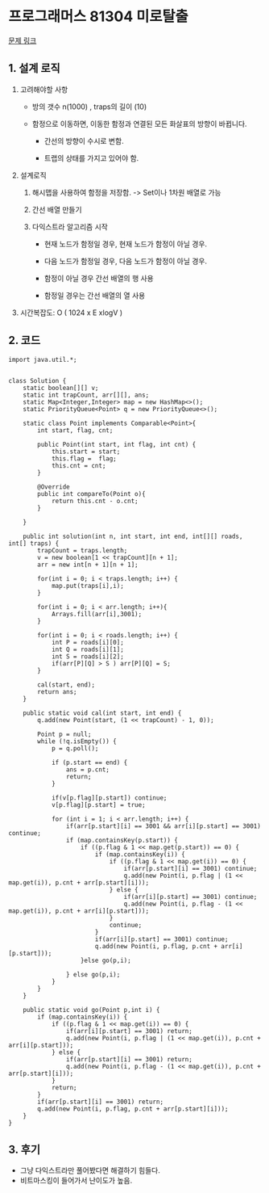 # 프로그래머스 81304 미로탈출

[문제 링크](https://programmers.co.kr/learn/courses/30/lessons/81304)

## 1. 설계 로직

1. 고려해야할 사항

   - 방의 갯수 n(1000) , traps의 길이 (10)

   - 함정으로 이동하면, 이동한 함정과 연결된 모든 화살표의 방향이 바뀝니다.

     - 간선의 방향이 수시로 변함. 

     - 트랩의 상태를 가지고 있어야 함.

2. 설계로직

   1. 해시맵을 사용하여 함정을 저장함. -> Set이나 1차원 배열로 가능

   2. 간선 배열 만들기

   3. 다익스트라 알고리즘 시작

      - 현재 노드가 함정일 경우,  현재 노드가 함정이 아닐 경우. 

      - 다음 노드가 함정일 경우, 다음 노드가 함정이 아닐 경우.
      - 함정이 아닐 경우 간선 배열의 행 사용
      - 함정일 경우는 간선 배열의  열 사용

3. 시간복잡도: O ( 1024 x  E xlogV )

## 2. 코드

```
import java.util.*;


class Solution {
    static boolean[][] v;
    static int trapCount, arr[][], ans;
    static Map<Integer,Integer> map = new HashMap<>();
    static PriorityQueue<Point> q = new PriorityQueue<>();
    
    static class Point implements Comparable<Point>{
        int start, flag, cnt;
        
        public Point(int start, int flag, int cnt) {
            this.start = start;
            this.flag =  flag;
            this.cnt = cnt;
        }
        
        @Override
        public int compareTo(Point o){
            return this.cnt - o.cnt;
        }
        
    }
    
    public int solution(int n, int start, int end, int[][] roads, int[] traps) {
        trapCount = traps.length;
        v = new boolean[1 << trapCount][n + 1];
        arr = new int[n + 1][n + 1];
        
        for(int i = 0; i < traps.length; i++) {
            map.put(traps[i],i);
        }
        
        for(int i = 0; i < arr.length; i++){
            Arrays.fill(arr[i],3001);
        }
        
        for(int i = 0; i < roads.length; i++) {
            int P = roads[i][0];
            int Q = roads[i][1];
            int S = roads[i][2];           
            if(arr[P][Q] > S ) arr[P][Q] = S;
        }
        
        cal(start, end);
        return ans;
    }
    
    public static void cal(int start, int end) {
		q.add(new Point(start, (1 << trapCount) - 1, 0));

		Point p = null;
		while (!q.isEmpty()) {
			p = q.poll();

			if (p.start == end) {
				ans = p.cnt;
				return;
			}
            
            if(v[p.flag][p.start]) continue;
            v[p.flag][p.start] = true;

			for (int i = 1; i < arr.length; i++) {
				if(arr[p.start][i] == 3001 && arr[i][p.start] == 3001) continue;
				if (map.containsKey(p.start)) {
					if ((p.flag & 1 << map.get(p.start)) == 0) {
						if (map.containsKey(i)) {
							if ((p.flag & 1 << map.get(i)) == 0) {
								if(arr[p.start][i] == 3001) continue;
								q.add(new Point(i, p.flag | (1 << map.get(i)), p.cnt + arr[p.start][i]));
							} else {
								if(arr[i][p.start] == 3001) continue;
								q.add(new Point(i, p.flag - (1 << map.get(i)), p.cnt + arr[i][p.start]));
							}
							continue;
						}
						if(arr[i][p.start] == 3001) continue;
						q.add(new Point(i, p.flag, p.cnt + arr[i][p.start]));
					}else go(p,i);
                
                } else go(p,i);
			}
		}
	}    
    
    public static void go(Point p,int i) {
        if (map.containsKey(i)) {
            if ((p.flag & 1 << map.get(i)) == 0) {
                if(arr[i][p.start] == 3001) return;
                q.add(new Point(i, p.flag | (1 << map.get(i)), p.cnt + arr[i][p.start]));
            } else {
                if(arr[p.start][i] == 3001) return;
                q.add(new Point(i, p.flag - (1 << map.get(i)), p.cnt + arr[p.start][i]));
            }
            return;
        }
        if(arr[p.start][i] == 3001) return;
        q.add(new Point(i, p.flag, p.cnt + arr[p.start][i]));
    }
}
```

## 3. 후기

- 그냥 다익스트라만 풀어봤다면 해결하기 힘들다.
- 비트마스킹이 들어가서 난이도가 높음.
